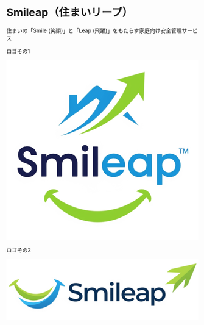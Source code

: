 # Smileap（住まいリープ）

住まいの「Smile (笑顔)」と「Leap (飛躍)」をもたらす家庭向け安全管理サービス

ロゴその1

![](./frontend/public/smileap-logo-v.png)

ロゴその2

![](./frontend/public/smileap-logo-h.png)
